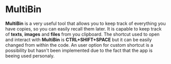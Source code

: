 # MultiBin
**MultiBin** is a very useful tool that allows you to keep track of everything you have copies,
so you can easily recall them later. It is capable to keep track of **texts**, **images** and **files**
from you clipboard.
The shortcut used to open and interact with **MultiBin** is **CTRL+SHIFT+SPACE** but it can be easily
changed from within the code. An user option for custom shortcut is a possibility but hasn't been
implemented due to the fact that the app is beeing used personaly.